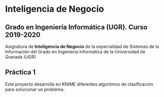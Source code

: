 # Inteligencia de Negocio
## Grado en Ingeniería Informática (UGR). Curso 2019-2020

Asignatura de **Inteligencia de Negocio** de la especialidad de Sistemas de la Información del Grado en Ingeniería Informática de la Universidad de Granada (UGR)

## Práctica 1

Este proyecto desarrolla en KNIME diferentes algoritmos de clasificación para solucionar un problema.

